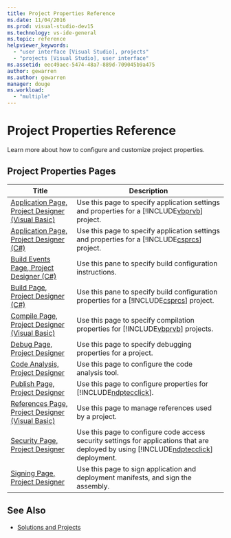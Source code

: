 ```yaml
---
title: Project Properties Reference
ms.date: 11/04/2016
ms.prod: visual-studio-dev15
ms.technology: vs-ide-general
ms.topic: reference
helpviewer_keywords:
  - "user interface [Visual Studio], projects"
  - "projects [Visual Studio], user interface"
ms.assetid: eec49aec-5474-48a7-889d-709045b9a475
author: gewarren
ms.author: gewarren
manager: douge
ms.workload:
  - "multiple"
---
```

# Project Properties Reference
Learn more about how to configure and customize project properties.

## Project Properties Pages

|Title|Description|
|-----------|-----------------|
|[Application Page, Project Designer (Visual Basic)](../../ide/reference/application-page-project-designer-visual-basic.md)|Use this page to specify application settings and properties for a [!INCLUDE[vbprvb](../../code-quality/includes/vbprvb_md.md)] project.|
|[Application Page, Project Designer (C#)](../../ide/reference/application-page-project-designer-csharp.md)|Use this page to specify application settings and properties for a [!INCLUDE[csprcs](../../data-tools/includes/csprcs_md.md)] project.|
|[Build Events Page, Project Designer (C#)](../../ide/reference/build-events-page-project-designer-csharp.md)|Use this pane to specify build configuration instructions.|
|[Build Page, Project Designer (C#)](../../ide/reference/build-page-project-designer-csharp.md)|Use this pane to specify build configuration properties for a [!INCLUDE[csprcs](../../data-tools/includes/csprcs_md.md)] project.|
|[Compile Page, Project Designer (Visual Basic)](../../ide/reference/compile-page-project-designer-visual-basic.md)|Use this page to specify compilation properties for [!INCLUDE[vbprvb](../../code-quality/includes/vbprvb_md.md)] projects.|
|[Debug Page, Project Designer](../../ide/reference/debug-page-project-designer.md)|Use this page to specify debugging properties for a project.|
|[Code Analysis, Project Designer](../../ide/reference/code-analysis-project-designer.md)|Use this page to configure the code analysis tool.|
|[Publish Page, Project Designer](../../ide/reference/publish-page-project-designer.md)|Use this page to configure properties for [!INCLUDE[ndptecclick](../../deployment/includes/ndptecclick_md.md)].|
|[References Page, Project Designer (Visual Basic)](../../ide/reference/references-page-project-designer-visual-basic.md)|Use this page to manage references used by a project.|
|[Security Page, Project Designer](../../ide/reference/security-page-project-designer.md)|Use this page to configure code access security settings for applications that are deployed by using [!INCLUDE[ndptecclick](../../deployment/includes/ndptecclick_md.md)] deployment.|
|[Signing Page, Project Designer](../../ide/reference/signing-page-project-designer.md)|Use this page to sign application and deployment manifests, and sign the assembly.|

## See Also

- [Solutions and Projects](../../ide/solutions-and-projects-in-visual-studio.md)
